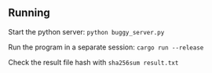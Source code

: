 ## Running

Start the python server: `python buggy_server.py`

Run the program in a separate session: `cargo run --release`

Check the result file hash with `sha256sum result.txt`
